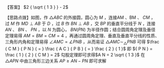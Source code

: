 【答案】 $2 { \sqrt { 1 3 } } - 2$

【思路点拨】如图，作 ${ \triangle A B C }$ 的外接圆，圆心为 $M$ ，连接AM 、BM 、 $C M$ ，过 $M$ 作 $M D \perp A B$ 于 $D$ ，过 $B$ 作 $B N \perp A B$ ，交 $B P$ 的垂直平分线于 $N$ ，连接 $A N$ 、 $B N$ 、 $P N$ ，以 $N$ 为圆心， $B N \big ( P N \big )$ 为半径作圆；结合圆周角定理及垂径定理易得 $A M = B M = C M = 4$ ，再通过圆周角定理、垂直及垂直平分线的性质、三角形内角和定理易得 $\angle A M C = \angle P N B$ ，从而易证 $\triangle A M C \sim _ { \triangle } P N B$ 可得 $\frac { C M } { P N } { = } \frac { A C } { P B } { = } \frac { 2 } { 1 }$ 即 ${ P N } = \frac { 1 } { 2 } { C M } = 2$ 勾股定理即可求得$A N = 2 \sqrt { 1 3 }$ 在 $\triangle A P N$ 中由三角形三边关系 $A P \geq A N - P N$ 即可求解

